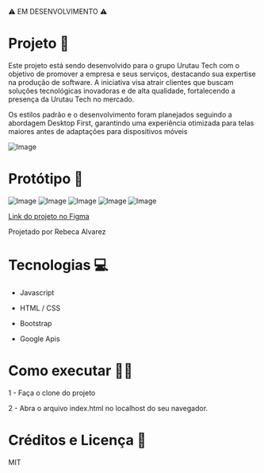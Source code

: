⚠️ EM DESENVOLVIMENTO ⚠️

# Projeto 🚀
Este projeto está sendo desenvolvido para o grupo Urutau Tech com o objetivo de promover a empresa e seus serviços, destacando sua expertise na produção de software. A iniciativa visa atrair clientes que buscam soluções tecnológicas inovadoras e de alta qualidade, fortalecendo a presença da Urutau Tech no mercado.

Os estilos padrão e o desenvolvimento foram planejados seguindo a abordagem Desktop First, garantindo uma experiência otimizada para telas maiores antes de adaptações para dispositivos móveis

![Image](https://github.com/user-attachments/assets/217b004c-27aa-45f8-8fb8-d9cf0ef2b982)

# Protótipo 🎨 
![Image](https://github.com/user-attachments/assets/70386a4e-59fd-4a94-a6f8-337b16656497)
![Image](https://github.com/user-attachments/assets/30a58aa7-78eb-43d3-9e68-ea49194871f3)
![Image](https://github.com/user-attachments/assets/59717229-62cb-4074-91b7-a4a9f6044601)
![Image](https://github.com/user-attachments/assets/bf9e385a-8359-48a0-80df-fd0232a7af04)
![Image](https://github.com/user-attachments/assets/42c6fc63-0e8b-4144-bbcd-e8147da03876)

[Link do projeto no Figma](https://www.figma.com/design/vHvcq36F6YRc6fmtFQ9WsO/urutec?node-id=0-1&t=17nriPXmspttpF01-1)

Projetado por Rebeca Alvarez
# Tecnologias 💻
* Javascript

* HTML / CSS

* Bootstrap

* Google Apis

# Como executar 👩‍💻
1 - Faça o clone do projeto 

2 - Abra o arquivo index.html no localhost do seu navegador.

# Créditos e Licença 📜

MIT
